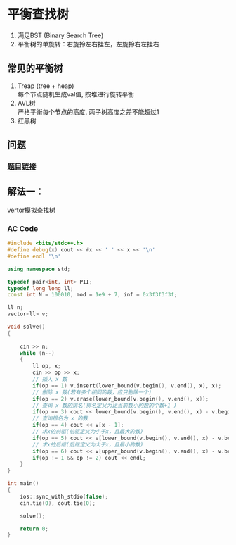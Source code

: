 # 平衡查找树
1. 满足BST (Binary Search Tree)
2. 平衡树的单旋转：右旋拎左右挂左，左旋拎右左挂右

## 常见的平衡树
1. Treap (tree + heap)  
每个节点随机生成val值, 按堆进行旋转平衡  
2. AVL树  
严格平衡每个节点的高度, 两子树高度之差不能超过1  
3. 红黑树  

## 问题 
### [题目链接](https://www.luogu.com.cn/problem/P3369)
## 解法一：
vertor模拟查找树
### AC Code
``` c++
#include <bits/stdc++.h>
#define debug(x) cout << #x << ' ' << x << '\n'
#define endl '\n'

using namespace std;

typedef pair<int, int> PII;
typedef long long ll;
const int N = 100010, mod = 1e9 + 7, inf = 0x3f3f3f3f;

ll n;
vector<ll> v;

void solve()
{
	
	cin >> n;
	while (n--)
	{
		ll op, x;
		cin >> op >> x;
        // 插入 x 数
		if(op == 1)	v.insert(lower_bound(v.begin(), v.end(), x), x);
		// 删除 x 数(若有多个相同的数，应只删除一个)
        if(op == 2)	v.erase(lower_bound(v.begin(), v.end(), x));
		// 查询 x 数的排名(排名定义为比当前数小的数的个数+1 )
        if(op == 3)	cout << lower_bound(v.begin(), v.end(), x) - v.begin() + 1;
        // 查询排名为 x 的数
		if(op == 4)	cout << v[x - 1];
		// 求x的前驱(前驱定义为小于x，且最大的数)
        if(op == 5)	cout << v[lower_bound(v.begin(), v.end(), x) - v.begin() - 1];
        // 求x的后继(后继定义为大于x，且最小的数)
		if(op == 6)	cout << v[upper_bound(v.begin(), v.end(), x) - v.begin()];
		if(op != 1 && op != 2) cout << endl;
	}
}

int main()
{
	ios::sync_with_stdio(false);
	cin.tie(0), cout.tie(0);

	solve();

	return 0;
}
```
